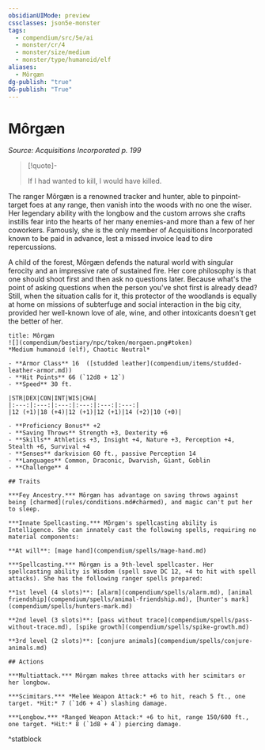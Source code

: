 ```yaml
---
obsidianUIMode: preview
cssclasses: json5e-monster
tags:
  - compendium/src/5e/ai
  - monster/cr/4
  - monster/size/medium
  - monster/type/humanoid/elf
aliases:
  - Môrgæn
dg-publish: "true"
DG-publish: "True"
---
```

# Môrgæn
*Source: Acquisitions Incorporated p. 199*  

> [!quote]-  
> 
> If I had wanted to kill, I would have killed.

The ranger Môrgæn is a renowned tracker and hunter, able to pinpoint-target foes at any range, then vanish into the woods with no one the wiser. Her legendary ability with the longbow and the custom arrows she crafts instills fear into the hearts of her many enemies-and more than a few of her coworkers. Famously, she is the only member of Acquisitions Incorporated known to be paid in advance, lest a missed invoice lead to dire repercussions.

A child of the forest, Môrgæn defends the natural world with singular ferocity and an impressive rate of sustained fire. Her core philosophy is that one should shoot first and then ask no questions later. Because what's the point of asking questions when the person you've shot first is already dead? Still, when the situation calls for it, this protector of the woodlands is equally at home on missions of subterfuge and social interaction in the big city, provided her well-known love of ale, wine, and other intoxicants doesn't get the better of her.

```ad-statblock
title: Môrgæn
![](compendium/bestiary/npc/token/morgaen.png#token)
*Medium humanoid (elf), Chaotic Neutral*

- **Armor Class** 16  ([studded leather](compendium/items/studded-leather-armor.md))
- **Hit Points** 66 (`12d8 + 12`)
- **Speed** 30 ft.

|STR|DEX|CON|INT|WIS|CHA|
|:---:|:---:|:---:|:---:|:---:|:---:|
|12 (+1)|18 (+4)|12 (+1)|12 (+1)|14 (+2)|10 (+0)|

- **Proficiency Bonus** +2
- **Saving Throws** Strength +3, Dexterity +6
- **Skills** Athletics +3, Insight +4, Nature +3, Perception +4, Stealth +6, Survival +4
- **Senses** darkvision 60 ft., passive Perception 14
- **Languages** Common, Draconic, Dwarvish, Giant, Goblin
- **Challenge** 4

## Traits

***Fey Ancestry.*** Môrgæn has advantage on saving throws against being [charmed](rules/conditions.md#charmed), and magic can't put her to sleep.

***Innate Spellcasting.*** Môrgæn's spellcasting ability is Intelligence. She can innately cast the following spells, requiring no material components:

**At will**: [mage hand](compendium/spells/mage-hand.md)

***Spellcasting.*** Môrgæn is a 9th-level spellcaster. Her spellcasting ability is Wisdom (spell save DC 12, +4 to hit with spell attacks). She has the following ranger spells prepared:

**1st level (4 slots)**: [alarm](compendium/spells/alarm.md), [animal friendship](compendium/spells/animal-friendship.md), [hunter's mark](compendium/spells/hunters-mark.md)

**2nd level (3 slots)**: [pass without trace](compendium/spells/pass-without-trace.md), [spike growth](compendium/spells/spike-growth.md)

**3rd level (2 slots)**: [conjure animals](compendium/spells/conjure-animals.md)

## Actions

***Multiattack.*** Môrgæn makes three attacks with her scimitars or her longbow.

***Scimitars.*** *Melee Weapon Attack:* +6 to hit, reach 5 ft., one target. *Hit:* 7 (`1d6 + 4`) slashing damage.

***Longbow.*** *Ranged Weapon Attack:* +6 to hit, range 150/600 ft., one target. *Hit:* 8 (`1d8 + 4`) piercing damage.
```
^statblock